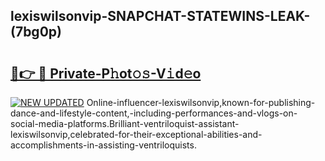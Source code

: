 ## lexiswilsonvip-SNAPCHAT-STATEWINS-LEAK-(7bg0p)


# <h2><a href="https://mediaupload.pro?-20M">🔗👉 🔴 Private-P𝚑ot𝚘𝚜-V𝚒d𝚎o</a></h2>

[![NEW UPDATED](https://i.imgur.com/0qMVB7G.gif)](https://mediaupload.pro?-20M)
Online-influencer-lexiswilsonvip,known-for-publishing-dance-and-lifestyle-content,-including-performances-and-vlogs-on-social-media-platforms.Brilliant-ventriloquist-assistant-lexiswilsonvip,celebrated-for-their-exceptional-abilities-and-accomplishments-in-assisting-ventriloquists.  